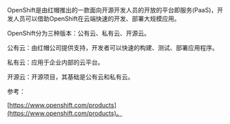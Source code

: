 OpenShift是由红帽推出的一款面向开源开发人员的开放的平台即服务(PaaS)，开发人员可以借助OpenShift在云端快速的开发、部署大规模应用。

OpenShift分为三种版本：公有云、私有云、开源云。

公有云：由红帽公司提供支持，开发者可以快速的构建、测试、部署应用程序。

私有云：应用于企业内部的云平台。

开源云：开源项目，其基础是公有云和私有云。

参考：

[https://www.openshift.com/products](https://www.openshift.com/products)。